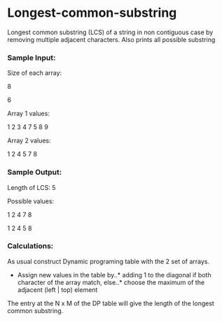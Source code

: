 # Longest-common-substring
Longest common substring (LCS) of a string in non contiguous case by removing multiple adjacent characters.
Also prints all possible substring


### Sample Input:
Size of each array:

8

6

Array 1 values: 

1 2 3 4 7 5 8 9

Array 2 values: 

1 2 4 5 7 8

### Sample Output:
Length of LCS: 5

Possible values: 

1 2 4 7 8 

1 2 4 5 8 

### Calculations:
As usual construct Dynamic programing table with the 2 set of arrays.
* Assign new values in the table by..* adding 1 to the diagonal if both character of the array match, else..* choose the maximum of the adjacent (left | top) element

The entry at the N x M of the DP table will give the length of the longest common substring.
